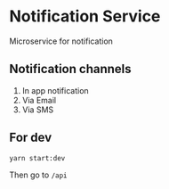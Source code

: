 # Notification Service

Microservice for notification


## Notification channels

1. In app notification
2. Via Email
3. Via SMS


## For dev

```
yarn start:dev
```

Then go to `/api`